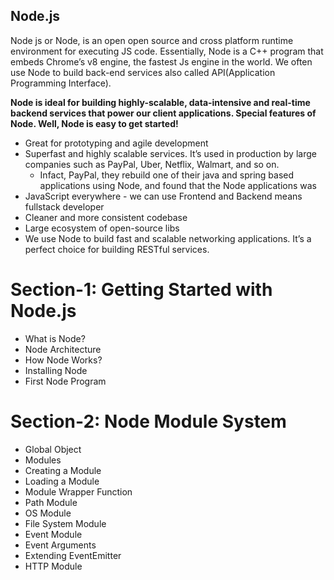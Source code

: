 ## Node.js

Node js or Node,  is an open open source and cross platform runtime environment for  executing JS code. Essentially, Node is a C++ program that embeds Chrome’s v8 engine, the fastest Js engine in the world. We often use Node to build back-end services also called API(Application Programming Interface).

**Node is ideal for building highly-scalable, data-intensive and real-time backend services that power our client  applications. Special features of Node. Well, Node is easy to get started!**

- Great for prototyping and agile development
- Superfast and highly scalable services. It’s used in production by large companies such as PayPal, Uber, Netflix, Walmart, and so on.
    - Infact, PayPal, they rebuild one of their java and spring based applications using Node, and found that the Node applications was
- JavaScript everywhere - we can use Frontend and Backend means fullstack developer
- Cleaner and more consistent codebase
- Large ecosystem of open-source libs
- We use Node to build fast and scalable networking applications. It’s a perfect choice for building RESTful services.



# Section-1: Getting Started with Node.js
- What is Node?
- Node Architecture
- How Node Works?
- Installing Node
- First Node Program

# Section-2: Node Module System
- Global Object
- Modules
- Creating a Module
- Loading a Module
- Module Wrapper Function
- Path Module
- OS Module
- File System Module
- Event Module
- Event Arguments
- Extending EventEmitter
- HTTP Module
  
